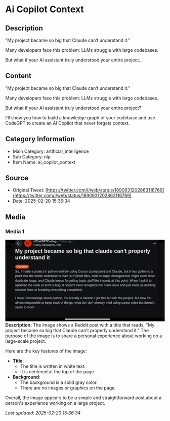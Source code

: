# Ai Copilot Context

## Description
“My project became so big that Claude can’t understand it.”

Many developers face this problem: LLMs struggle with large codebases. 

But what if your AI assistant truly understood your entire project...

## Content
“My project became so big that Claude can’t understand it.”

Many developers face this problem: LLMs struggle with large codebases. 

But what if your AI assistant truly understood your entire project?

I’ll show you how to build a knowledge graph of your codebase and use CodeGPT to create an AI Copilot that never forgets context. 

## Category Information

- Main Category: artificial_intelligence
- Sub Category: nlp
- Item Name: ai_copilot_context

## Source

- Original Tweet: [https://twitter.com/i/web/status/1890931202863116769](https://twitter.com/i/web/status/1890931202863116769)
- Date: 2025-02-20 15:36:34

## Media

### Media 1
![media_0](./media_0.jpg)
**Description:** The image shows a Reddit post with a title that reads, "My project became so big that Claude can't properly understand it." The purpose of the image is to share a personal experience about working on a large-scale project.

Here are the key features of the image:

* **Title**: 
  * The title is written in white text.
  * It is centered at the top of the page.
* **Background**:
  * The background is a solid gray color.
  * There are no images or graphics on the page.

Overall, the image appears to be a simple and straightforward post about a person's experience working on a large project.


*Last updated: 2025-02-20 15:36:34*
